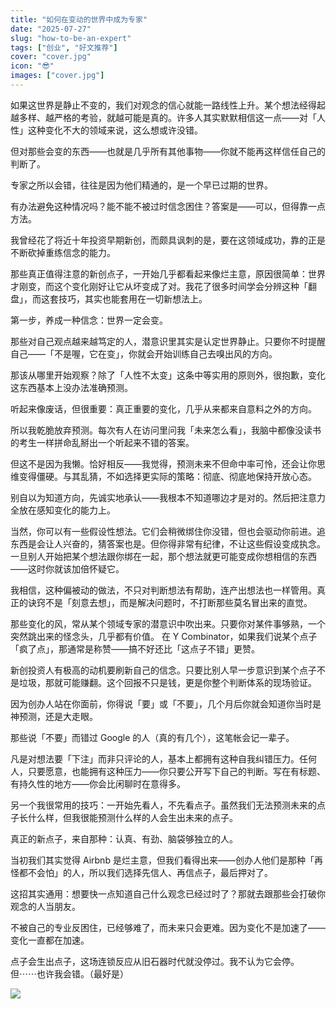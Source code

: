 ```yaml
---
title: "如何在变动的世界中成为专家"
date: "2025-07-27"
slug: "how-to-be-an-expert"
tags: ["创业", "好文推荐"]
cover: "cover.jpg"
icon: "😎"
images: ["cover.jpg"]
---
```

如果这世界是静止不变的，我们对观念的信心就能一路线性上升。某个想法经得起越多样、越严格的考验，就越可能是真的。许多人其实默默相信这一点——对「人性」这种变化不大的领域来说，这么想或许没错。



但对那些会变的东西——也就是几乎所有其他事物——你就不能再这样信任自己的判断了。



专家之所以会错，往往是因为他们精通的，是一个早已过期的世界。



有办法避免这种情况吗？能不能不被过时信念困住？答案是——可以，但得靠一点方法。



我曾经花了将近十年投资早期新创，而颇具讽刺的是，要在这领域成功，靠的正是不断砍掉重练信念的能力。



那些真正值得注意的新创点子，一开始几乎都看起来像烂主意，原因很简单：世界才刚变，而这个变化刚好让它从坏变成了对。我花了很多时间学会分辨这种「翻盘」，而这套技巧，其实也能套用在一切新想法上。



第一步，养成一种信念：世界一定会变。



那些对自己观点越来越笃定的人，潜意识里其实是认定世界静止。只要你不时提醒自己——「不是喔，它在变」，你就会开始训练自己去嗅出风的方向。



那该从哪里开始观察？除了「人性不太变」这条中等实用的原则外，很抱歉，变化这东西基本上没办法准确预测。



听起来像废话，但很重要：真正重要的变化，几乎从来都来自意料之外的方向。



所以我乾脆放弃预测。每次有人在访问里问我「未来怎么看」，我脑中都像没读书的考生一样拼命乱掰出一个听起来不错的答案。



但这不是因为我懒。恰好相反——我觉得，预测未来不但命中率可怜，还会让你思维变得僵硬。与其乱猜，不如选择更实际的策略：彻底、彻底地保持开放心态。



别自以为知道方向，先诚实地承认——我根本不知道哪边才是对的。然后把注意力全放在感知变化的能力上。



当然，你可以有一些假设性想法。它们会稍微绑住你没错，但也会驱动你前进。追东西是会让人兴奋的，猜答案也是。但你得非常有纪律，不让这些假设变成执念。
一旦别人开始把某个想法跟你绑在一起，那个想法就更可能变成你想相信的东西——这时你就该加倍怀疑它。



我相信，这种偏被动的做法，不只对判断想法有帮助，连产出想法也一样管用。真正的诀窍不是「刻意去想」，而是解决问题时，不打断那些莫名冒出来的直觉。



那些变化的风，常从某个领域专家的潜意识中吹出来。只要你对某件事够熟，一个突然跳出来的怪念头，几乎都有价值。
在 Y Combinator，如果我们说某个点子「疯了点」，那通常是称赞——搞不好还比「这点子不错」更赞。



新创投资人有极高的动机要刷新自己的信念。只要比别人早一步意识到某个点子不是垃圾，那就可能赚翻。这个回报不只是钱，更是你整个判断体系的现场验证。



因为创办人站在你面前，你得说「要」或「不要」，几个月后你就会知道你当时是神预测，还是大走眼。



那些说「不要」而错过 Google 的人（真的有几个），这笔帐会记一辈子。



凡是对想法要「下注」而非只评论的人，基本上都拥有这种自我纠错压力。任何人，只要愿意，也能拥有这种压力——你只要公开写下自己的判断。写在有标题、有持久性的地方——你会比闲聊时在意得多。



另一个我很常用的技巧：一开始先看人，不先看点子。虽然我们无法预测未来的点子长什么样，但我很能预测什么样的人会生出未来的点子。



真正的新点子，来自那种：认真、有劲、脑袋够独立的人。



当初我们其实觉得 Airbnb 是烂主意，但我们看得出来——创办人他们是那种「再怪都不会怕」的人，所以我们选择先信人、再信点子，最后押对了。



这招其实通用：想要快一点知道自己什么观念已经过时了？那就去跟那些会打破你观念的人当朋友。



不被自己的专业反困住，已经够难了，而未来只会更难。因为变化不是加速了——变化一直都在加速。



点子会生出点子，这场连锁反应从旧石器时代就没停过。我不认为它会停。
但⋯⋯也许我会错。（最好是）




![](https://prod-files-secure.s3.us-west-2.amazonaws.com/112d0858-5090-4d34-a606-b75eb8d65fd2/46476355-9cf3-4e99-9b7a-3531bc426380/1000202064.png?X-Amz-Algorithm=AWS4-HMAC-SHA256&X-Amz-Content-Sha256=UNSIGNED-PAYLOAD&X-Amz-Credential=ASIAZI2LB4666NG77GLV%2F20250803%2Fus-west-2%2Fs3%2Faws4_request&X-Amz-Date=20250803T225230Z&X-Amz-Expires=3600&X-Amz-Security-Token=IQoJb3JpZ2luX2VjEPr%2F%2F%2F%2F%2F%2F%2F%2F%2F%2FwEaCXVzLXdlc3QtMiJHMEUCIC2KdYgNHusdBZwLa2JjQ9vd0VeEEzQYjBRcP1f8ACBKAiEA7gkq7gJ2DHHmzxRQ6LfbofO0VLH63osp4CC55u7lTHgq%2FwMIMxAAGgw2Mzc0MjMxODM4MDUiDGbylC5cuPozn26QmircA1qBVeTq3IVZco0pUld%2F3A6SI7R2hrVUrHDFOINeog2WOR1eXIPekVYGuTLcgHzhtJp4mBciMitrd0RdoStIr7Rtpg4WIQujRdVB918zvCfhZznyIywwiktBzn6yR5pFNGczkJetaqlcMHoeSTTLvrDJse93qk6kE37asnyQayCTl%2FixFP14c3r3I6V6DLtKO0fpuRu%2BbHYi3%2Fb1wn6VJcfC1b3SsoM%2BiQWy%2FA1wJ%2F5qAxGn4X52rAMnffkxhtkvNtpI6%2FDlzlv3v8g8sFwz6lTIFlCwcAXyOmgqzW7MUDBxNJp2jIp91QI20GjjjSZ68mwO3mt2%2B2vF72CAMVx%2FoM6AwwQpDYYIVCwPNuyVDYyztfn%2Bt70lI369fcLnHeVUokpS%2BQRWRupUkByvNVtPrpAjclL%2FvuY2CIJyr5BjDBs%2BUpe0PIeKj6nIKPbaNUVBGw%2FUW0dcDP6Bkl0elZrRGs%2Fh0ki0mJGLBTu0EtG6y3Rqpy2de%2FHSO3gsjEYYYeb0YFf0ezmytDOnTRu85jspbLeggV3ddIkxbPCqxk1f8fXvMK183NrDWLSzGHC7Ged8Fw8SwjeWARXDa9%2FpsDZxIspSnUSzg%2BDeujjaEbYjg8xv6RUr%2BAyy2AoBSBbXMPLAvsQGOqUBxO82phHQ5lq5qoOCCJTTgzdZiCG5U6B7OXjz6OLuV2vFJL10szZlifkk63E87iG%2B79QLkfMFxv4useoWaLKGxyEkDNObn4xzVGd43Y5nq%2FQgA28NV23v2DXNeMmWZVRHogJ%2BnbrbTMqQvs6bn%2FkaBkJFHMyVQHiFsBIzF%2BGoli4lA0nWiw3o6%2BXWPuEfJSopP%2Fz7pjAub9PE9O3pnqBoHJ2AxlOO&X-Amz-Signature=f2a1b9130fd519fdf889b95aaac2ab0af4403c2187cb43e544ba3c46dd6d96ac&X-Amz-SignedHeaders=host&x-amz-checksum-mode=ENABLED&x-id=GetObject)

